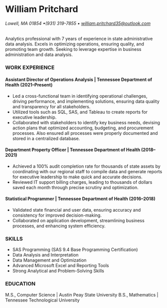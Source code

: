 # William Pritchard
###### Lowell, MA 01854 •(931) 319-7855 • william.pritchard35@outlook.com

Analytics professional with 7 years of experience in state administrative data analysis. Excels in
optimizing operations, ensuring quality, and promoting team growth. Seeking to leverage expertise 
in business administration and data analysis.

### WORK EXPERIENCE
#### Assistant Director of Operations Analysis | Tennessee Department of Health (2021–Present)
- Led a cross-functional team in identifying operational challenges, driving performance, and implementing solutions, ensuring data quality and transparency for all stakeholders.
- Utilized tools such as SQL, SAS, and Tableau to create reports for executive leadership.
- Collaborated with stakeholders to identify key business needs, devising action plans that optimized
accounting, budgeting, and procurement processes. Also ensured all processes were properly documented and
stored in a centralized database.

#### Department Property Officer | Tennessee Department of Health (2018–2021)

- Achieved a 100% audit completion rate for thousands of state assets by coordinating with our regional staff to compile data and generate reports for executive leadership to make quick and accurate decisions.
- Reviewed IT support billing charges, leading to thousands of dollars saved each month through precise scrutiny and optimization.

#### Statistical Programmer | Tennessee Department of Health (2016–2018)
- Validated state financial and user data, ensuring accuracy and consistency for improved decision-making.
- Collaborated on application development, streamlining business processes, and enhancing system efficiency.

### SKILLS
- SAS Programming (SAS 9.4 Base Programming Certification)
- Data Analysis and Interpretation
- Data Management and Optimization
- Advanced Microsoft Excel and Reporting Tools
- Strong Analytical and Problem-Solving Skills

### EDUCATION

M.S., Computer Science | Austin Peay State University
B.S., Mathematics | Tennessee Technological University
